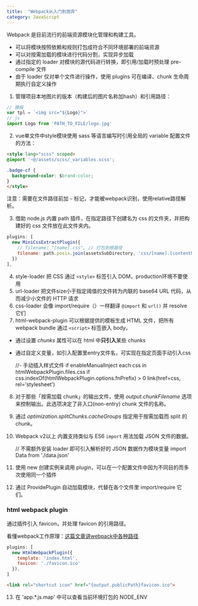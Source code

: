 ```yaml
---
title:  "Webpack从入门到放弃"
category: JavaScript
---
```

Webpack 是目前流行的前端资源模块化管理和构建工具。

+ 可以将模块按照依赖和规则打包成符合不同环境部署的前端资源
+ 可以对按需加载的模块进行代码分割，实现异步加载
+ 通过指定的 loader 对模块的源代码进行转换，即引用/加载时预处理 pre-compile 文件
+ 由于 loader 仅对单个文件进行操作，使用 plugins 可在编译、chunk 生命周期执行自定义操作
 
1. 管理项目本地图片的版本（构建后的图片名称加hash）和引用路径：

```js
// 模板
var tpl = `<img src="${Logo}">`
// js
import Logo from 'PATH_TO_FILE/logo.jpg'
```

2. vue单文件中style模块使用 sass 等语言编写时引用全局的 variable 配置文件的方法：

```html
<style lang="scss" scoped>
@import '~@/assets/scss/_variables.scss';

.badge-cf {
  background-color: $brand-color;
}
</style>

```

注意：需要在文件路径前加 `~` 标记，才能被webpack识别，使用relative路径解析。

3. 借助 node.js 内置 path 插件，在指定路径下创建名为 css 的文件夹，并把构建好的 css 文件放在此文件夹内。

```js
plugins: [
  new MiniCssExtractPlugin({
    // filename: "[name].css", // 打包到根路径
    filename: path.posix.join(assetsSubDirectory, 'css/[name].[contenthash].css'),
  })
],
```

4. style-loader 把 CSS 通过 `<style>` 标签引入 DOM，production环境不要使用
5. url-loader 把文件size小于指定阈值的文件转为内联的 base64 URL 代码，从而减少小文件的 HTTP 请求
6. css-loader 会像 import/require（）一样翻译 `@import` 和 `url()` 并 resolve 它们
7. html-webpack-plugin 可以根据提供的模板生成 HTML 文件，把所有 webpack bundle 通过 `<script>` 标签嵌入 body。
  + 通过设置 _chunks_ 属性可以在 html 中**只引入**某些 chunks
  + 通过自定义变量，如引入配置里entry文件名，可实现在指定页面手动引入css

    //- 手动插入样式文件
    if enableManualInject
      each css in htmlWebpackPlugin.files.css
        if css.indexOf(htmlWebpackPlugin.options.fnPrefix) > 0
          link(href=css, rel='stylesheet')

8. 对于那些「按需加载 chunk」的输出文件，使用 _output.chunkFilename_ 选项来控制输出。此选项决定了非入口(non-entry) chunk 文件的名称。
9. 通过 _optimization.splitChunks.cacheGroups_ 指定用于按需加载而 split 的 chunk。
10. Webpack v2以上 内置支持类似与 ES6 `import` 用法加载 JSON 文件的数据。

    // 不需额外安装 loader 即可引入解析好的 JSON 数据作为模块变量
    import Data from './data.json'

11. 使用 new 创建实例来调用 plugin，可以在一个配置文件中因为不同目的而多次使用同一个插件
12. 通过 ProvidePlugin 自动加载模块，代替在各个文件里 import/require 它们。

### html webpack plugin

通过插件引入 favicon，并处理 favicon 的引用路径。

看懂webpack工作原理：[这篇文章讲webpack中各种路径](https://medium.com/@tang.apollo/setup-webpack2-03-00-html-webpack-plugin-70c12aa3560d)

```js
plugins: [
  new HtmlWebpackPlugin({
    template: 'index.html',
    favicon: './favicon.ico'
  }),
]
```
```html
<link rel="shortcut icon" href="{output.publicPath}favicon.ico">
```
13. 在 'app.*.js.map'  中可以查看当前环境打包的 NODE_ENV
